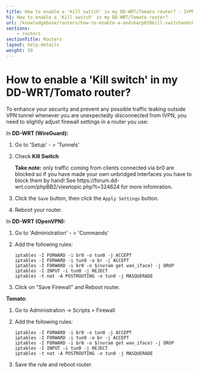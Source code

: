 ```yaml
---
title: How to enable a 'Kill switch' in my DD-WRT/Tomato router? - IVPN Help
h1: How to enable a 'Kill switch' in my DD-WRT/Tomato router?
url: /knowledgebase/routers/how-to-enable-a-andsharp039kill-switchandsharp039-in-my-dd-wrtortomato-router/
sections:
    - routers
sectionTitle: Routers
layout: help-details
weight: 30
---
```

# How to enable a 'Kill switch' in my DD-WRT/Tomato router?

To enhance your security and prevent any possible traffic leaking outside VPN tunnel whenever you are unexpectedly disconnected from IVPN, you need to slightly adjust firewall settings in a router you use:

In **DD-WRT (WireGuard):**

1.  Go to 'Setup' - > 'Tunnels'

1.  Check **Kill Switch**

    <div markdown="1" class="notice notice--info">
    <strong>Take note:</strong> only traffic coming from clients connected via br0 are blocked so if you have made your own unbridged interfaces you have to block them by hand!  See https://forum.dd-wrt.com/phpBB2/viewtopic.php?t=324624 for more infomration.
    </div>

1.  Click the `Save` button, then click the `Apply Settings` button.

1.  Reboot your router.

In **DD-WRT (OpenVPN):**

1.  Go to 'Administration' - > 'Commands'

2.  Add the following rules:
    ```
    iptables -I FORWARD -i br0 -o tun0 -j ACCEPT
    iptables -I FORWARD -i tun0 -o br -j ACCEPT
    iptables -I FORWARD -i br0 -o $(nvram get wan_iface) -j DROP
    iptables -I INPUT -i tun0 -j REJECT
    iptables -t nat -A POSTROUTING -o tun0 -j MASQUERADE
    ```

3.  Click on "Save Firewall" and Reboot router. 

**Tomato**:

1.  Go to Administration -> Scripts > Firewall

2.  Add the following rules:  
    ```
    iptables -I FORWARD -i br0 -o tun0 -j ACCEPT
    iptables -I FORWARD -i tun0 -o br -j ACCEPT
    iptables -I FORWARD -i br0 -o $(nvram get wan_iface) -j DROP
    iptables -I INPUT -i tun0 -j REJECT
    iptables -t nat -A POSTROUTING -o tun0 -j MASQUERADE
    ```

3.  Save the rule and reboot router.
